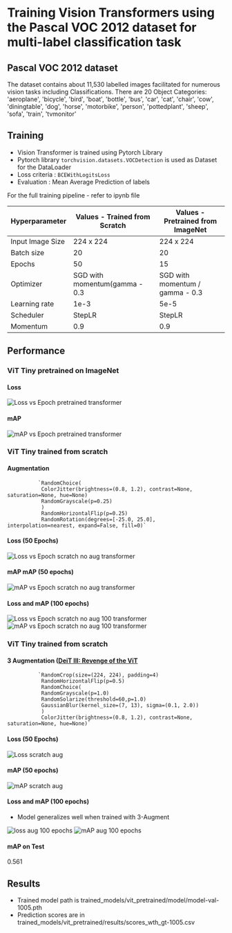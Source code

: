 # Training Vision Transformers using the Pascal VOC 2012 dataset for multi-label classification task

## Pascal VOC 2012 dataset

The dataset contains about 11,530  labelled images facilitated for numerous vision tasks including Classifications.
There are 20 Object Categories:  'aeroplane', 'bicycle', 'bird', 'boat',
                     'bottle', 'bus', 'car', 'cat', 'chair',
                     'cow', 'diningtable', 'dog', 'horse',
                     'motorbike', 'person', 'pottedplant',
                     'sheep', 'sofa', 'train', 'tvmonitor'

## Training

* Vision Transformer is trained using Pytorch Library
* Pytorch library `torchvision.datasets.VOCDetection` is used as Dataset for the DataLoader
* Loss criteria : `BCEWithLogitsLoss`
* Evaluation : Mean Average Prediction of labels

For the full training pipeline - refer to ipynb file

| Hyperparameter | Values - Trained from Scratch | Values - Pretrained from ImageNet |
| ------------- | ------------- | ------------- |
| Input Image Size  | 224 x 224  | 224 x 224  |
| Batch size  | 20  | 20  |
| Epochs  | 50  | 15  |
| Optimizer  | SGD with momentum(gamma - 0.3  | SGD with momentum / gamma - 0.3  |
| Learning rate  | 1e-3 | 5e-5  |
| Scheduler  | StepLR  | StepLR  |
| Momentum  | 0.9  | 0.9  |

## Performance

### ViT Tiny pretrained on ImageNet
#### Loss
![Loss vs Epoch pretrained transformer](/images/vit-pretrained-loss.png)
#### mAP
![mAP vs Epoch pretrained transformer](/images/vit-pretrained-map.png)

### ViT Tiny trained from scratch
#### Augmentation
              `RandomChoice(
               ColorJitter(brightness=(0.8, 1.2), contrast=None, saturation=None, hue=None)
               RandomGrayscale(p=0.25)
               )
               RandomHorizontalFlip(p=0.25)
               RandomRotation(degrees=[-25.0, 25.0], interpolation=nearest, expand=False, fill=0)`

#### Loss (50 Epochs)
![Loss vs Epoch scratch no aug transformer](/images/vit-scratch-no-aug-loss.png)
#### mAP mAP (50 epochs)
![mAP vs Epoch scratch no aug transformer](/images/vit-scratch-no-aug-map.png)
#### Loss and mAP (100 epochs) 
![Loss vs Epoch scratch no aug 100 transformer](/images/vit-scratch-no-aug-loss-100.png)
![mAP vs Epoch scratch no aug 100 transformer](/images/vit-scratch-no-aug-map-100.png)
### ViT Tiny trained from scratch
#### 3 Augmentation ([DeiT III: Revenge of the ViT](https://arxiv.org/abs/2204.07118)
              `RandomCrop(size=(224, 224), padding=4)
               RandomHorizontalFlip(p=0.5)
               RandomChoice(
               RandomGrayscale(p=1.0)
               RandomSolarize(threshold=60,p=1.0)
               GaussianBlur(kernel_size=(7, 13), sigma=(0.1, 2.0))
               )
               ColorJitter(brightness=(0.8, 1.2), contrast=None, saturation=None, hue=None)`

#### Loss (50 Epochs)
![Loss scratch aug](images/vit-scratch-aug-loss.png) 

#### mAP (50 epochs)
![mAP scratch aug](/images/vit-scratch-aug-map.png) 

#### Loss and mAP (100 epochs) 
- Model generalizes well when trained with 3-Augment

![loss aug 100 epochs](images/vit-scratch-aug-loss-100-epochs.png)
![mAP aug 100 epochs](images/vit-scratch-aug-map-100-epochs.png)
#### mAP on Test 
0.561
## Results

* Trained model path is trained_models/vit_pretrained/model/model-val-1005.pth
* Prediction scores are in trained_models/vit_pretrained/results/scores_wth_gt-1005.csv

